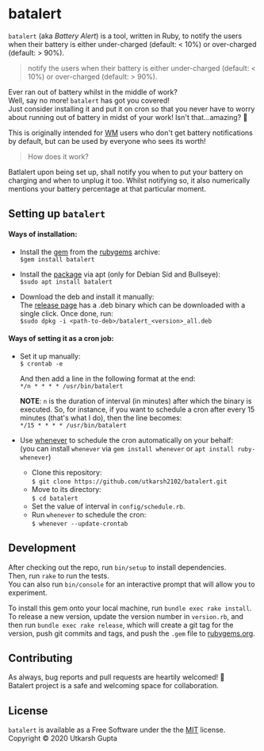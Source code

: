 # batalert

`batalert` (aka *Battery Alert*) is a tool, written in Ruby, to notify the users when their battery is either under-charged (default: < 10%) or over-charged (default: > 90%).  

> notify the users when their battery is either under-charged (default: < 10%) or over-charged (default: > 90%).  

Ever ran out of battery whilst in the middle of work?  
Well, say no more! `batalert` has got you covered!  
Just consider installing it and put it on cron so that you never have to worry about running out of battery in midst of your work! Isn't that...amazing? 🚀  

This is originally intended for [WM](https://en.wikipedia.org/wiki/Window_manager) users who don't get battery notifications by default, but can be used by everyone who sees its worth!

> How does it work?

Batlalert upon being set up, shall notify you when to put your battery on charging and when to unplug it too. Whilst notifying so, it also numerically mentions your battery percentage at that particular moment.

## Setting up `batalert`  

#### Ways of installation:  

- Install the [gem](https://rubygems.org/gems/batalert) from the [rubygems](https://rubygems.org/) archive:  
  `$gem install batalert`  

- Install the [package](https://tracker.debian.org/pkg/batalert) via apt (only for Debian Sid and Bullseye):   
  `$sudo apt install batalert`

- Download the deb and install it manually:  
  The [release page](https://github.com/utkarsh2102/batalert/releases) has a .deb binary which can be downloaded with a single click. Once done, run:  
 `$sudo dpkg -i <path-to-deb>/batalert_<version>_all.deb`

#### Ways of setting it as a cron job:

- Set it up manually:  
  `$ crontab -e`

  And then add a line in the following format at the end:  
  `*/n * * * * /usr/bin/batalert`

  **NOTE**: `n` is the duration of interval (in minutes) after which the binary is executed. So, for instance, if you want to schedule a cron after every 15 minutes (that's what I do), then the line becomes:  
  `*/15 * * * * /usr/bin/batalert`

- Use [whenever](https://www.rubyguides.com/2019/04/ruby-whenever-gem/) to schedule the cron automatically on your behalf:  
(you can install `whenever` via `gem install whenever` or `apt install ruby-whenever`)  
   - Clone this repository:  
     `$ git clone https://github.com/utkarsh2102/batalert.git`  
    - Move to its directory:  
      `$ cd batalert`  
    - Set the value of interval in `config/schedule.rb`.
    - Run `whenever` to schedule the cron:  
      `$ whenever --update-crontab`

## Development

After checking out the repo, run `bin/setup` to install dependencies.  
Then, run `rake` to run the tests.  
You can also run `bin/console` for an interactive prompt that will allow you to experiment.

To install this gem onto your local machine, run `bundle exec rake install`.  
To release a new version, update the version number in `version.rb`, and then run `bundle exec rake release`, which will create a git tag for the version, push git commits and tags, and push the `.gem` file to [rubygems.org](https://rubygems.org).

## Contributing

As always, bug reports and pull requests are heartily welcomed! 💖  
Batalert project is a safe and welcoming space for collaboration.

## License
`batalert` is available as a Free Software under the the [MIT](https://github.com/utkarsh2102/batalert/blob/master/LICENSE) license.  
Copyright © 2020 Utkarsh Gupta


